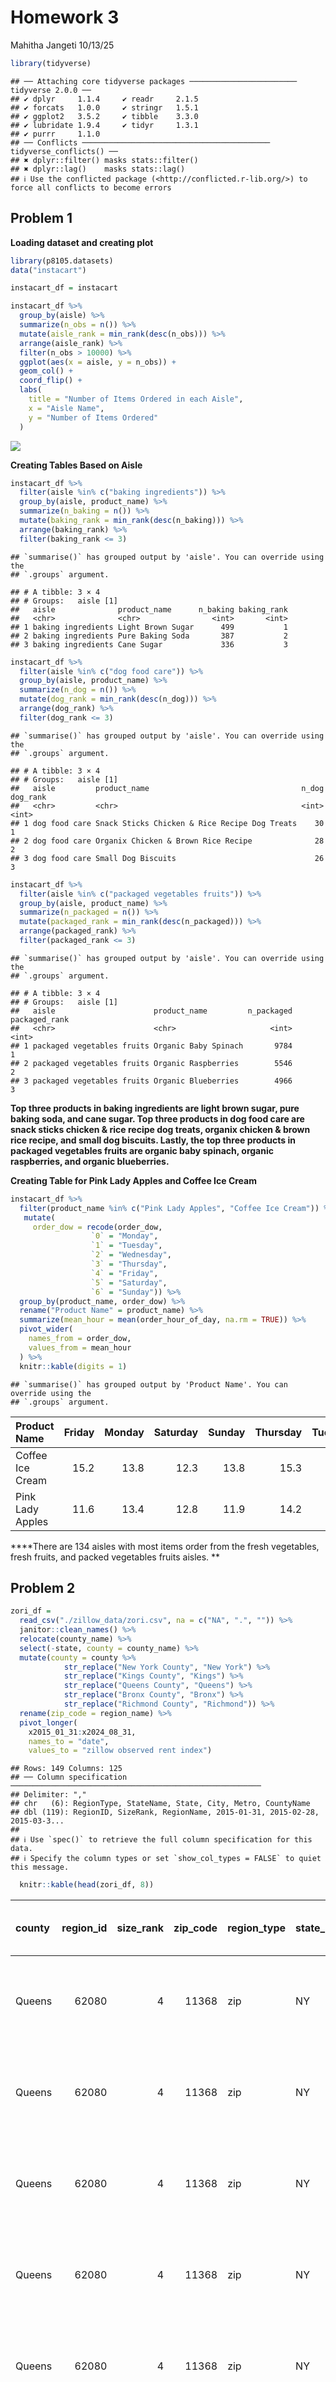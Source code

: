 Homework 3
================

Mahitha Jangeti 10/13/25

``` r
library(tidyverse)
```

    ## ── Attaching core tidyverse packages ──────────────────────── tidyverse 2.0.0 ──
    ## ✔ dplyr     1.1.4     ✔ readr     2.1.5
    ## ✔ forcats   1.0.0     ✔ stringr   1.5.1
    ## ✔ ggplot2   3.5.2     ✔ tibble    3.3.0
    ## ✔ lubridate 1.9.4     ✔ tidyr     1.3.1
    ## ✔ purrr     1.1.0     
    ## ── Conflicts ────────────────────────────────────────── tidyverse_conflicts() ──
    ## ✖ dplyr::filter() masks stats::filter()
    ## ✖ dplyr::lag()    masks stats::lag()
    ## ℹ Use the conflicted package (<http://conflicted.r-lib.org/>) to force all conflicts to become errors

## Problem 1

**Loading dataset and creating plot**

``` r
library(p8105.datasets)
data("instacart")

instacart_df = instacart
```

``` r
instacart_df %>% 
  group_by(aisle) %>% 
  summarize(n_obs = n()) %>% 
  mutate(aisle_rank = min_rank(desc(n_obs))) %>% 
  arrange(aisle_rank) %>% 
  filter(n_obs > 10000) %>% 
  ggplot(aes(x = aisle, y = n_obs)) +
  geom_col() +
  coord_flip() +
  labs(
    title = "Number of Items Ordered in each Aisle",
    x = "Aisle Name",
    y = "Number of Items Ordered"
  )
```

![](p8105_hw3_mj3229_files/figure-gfm/unnamed-chunk-2-1.png)<!-- -->

**Creating Tables Based on Aisle**

``` r
instacart_df %>% 
  filter(aisle %in% c("baking ingredients")) %>% 
  group_by(aisle, product_name) %>% 
  summarize(n_baking = n()) %>% 
  mutate(baking_rank = min_rank(desc(n_baking))) %>% 
  arrange(baking_rank) %>% 
  filter(baking_rank <= 3)
```

    ## `summarise()` has grouped output by 'aisle'. You can override using the
    ## `.groups` argument.

    ## # A tibble: 3 × 4
    ## # Groups:   aisle [1]
    ##   aisle              product_name      n_baking baking_rank
    ##   <chr>              <chr>                <int>       <int>
    ## 1 baking ingredients Light Brown Sugar      499           1
    ## 2 baking ingredients Pure Baking Soda       387           2
    ## 3 baking ingredients Cane Sugar             336           3

``` r
instacart_df %>% 
  filter(aisle %in% c("dog food care")) %>% 
  group_by(aisle, product_name) %>% 
  summarize(n_dog = n()) %>% 
  mutate(dog_rank = min_rank(desc(n_dog))) %>% 
  arrange(dog_rank) %>% 
  filter(dog_rank <= 3)
```

    ## `summarise()` has grouped output by 'aisle'. You can override using the
    ## `.groups` argument.

    ## # A tibble: 3 × 4
    ## # Groups:   aisle [1]
    ##   aisle         product_name                                  n_dog dog_rank
    ##   <chr>         <chr>                                         <int>    <int>
    ## 1 dog food care Snack Sticks Chicken & Rice Recipe Dog Treats    30        1
    ## 2 dog food care Organix Chicken & Brown Rice Recipe              28        2
    ## 3 dog food care Small Dog Biscuits                               26        3

``` r
instacart_df %>% 
  filter(aisle %in% c("packaged vegetables fruits")) %>% 
  group_by(aisle, product_name) %>% 
  summarize(n_packaged = n()) %>% 
  mutate(packaged_rank = min_rank(desc(n_packaged))) %>% 
  arrange(packaged_rank) %>% 
  filter(packaged_rank <= 3)
```

    ## `summarise()` has grouped output by 'aisle'. You can override using the
    ## `.groups` argument.

    ## # A tibble: 3 × 4
    ## # Groups:   aisle [1]
    ##   aisle                      product_name         n_packaged packaged_rank
    ##   <chr>                      <chr>                     <int>         <int>
    ## 1 packaged vegetables fruits Organic Baby Spinach       9784             1
    ## 2 packaged vegetables fruits Organic Raspberries        5546             2
    ## 3 packaged vegetables fruits Organic Blueberries        4966             3

**Top three products in baking ingredients are light brown sugar, pure
baking soda, and cane sugar. Top three products in dog food care are
snack sticks chicken & rice recipe dog treats, organix chicken & brown
rice recipe, and small dog biscuits. Lastly, the top three products in
packaged vegetables fruits are organic baby spinach, organic
raspberries, and organic blueberries.**

**Creating Table for Pink Lady Apples and Coffee Ice Cream**

``` r
instacart_df %>% 
  filter(product_name %in% c("Pink Lady Apples", "Coffee Ice Cream")) %>% 
   mutate(
     order_dow = recode(order_dow,
                  `0` = "Monday",
                  `1` = "Tuesday",
                  `2` = "Wednesday",
                  `3` = "Thursday",
                  `4` = "Friday",
                  `5` = "Saturday",
                  `6` = "Sunday")) %>% 
  group_by(product_name, order_dow) %>% 
  rename("Product Name" = product_name) %>% 
  summarize(mean_hour = mean(order_hour_of_day, na.rm = TRUE)) %>% 
  pivot_wider(
    names_from = order_dow,
    values_from = mean_hour
  ) %>% 
  knitr::kable(digits = 1)
```

    ## `summarise()` has grouped output by 'Product Name'. You can override using the
    ## `.groups` argument.

| Product Name     | Friday | Monday | Saturday | Sunday | Thursday | Tuesday | Wednesday |
|:-----------------|-------:|-------:|---------:|-------:|---------:|--------:|----------:|
| Coffee Ice Cream |   15.2 |   13.8 |     12.3 |   13.8 |     15.3 |    14.3 |      15.4 |
| Pink Lady Apples |   11.6 |   13.4 |     12.8 |   11.9 |     14.2 |    11.4 |      11.7 |

\*\*\*\*There are 134 aisles with most items order from the fresh
vegetables, fresh fruits, and packed vegetables fruits aisles. \*\*

## Problem 2

``` r
zori_df = 
  read_csv("./zillow_data/zori.csv", na = c("NA", ".", "")) %>% 
  janitor::clean_names() %>% 
  relocate(county_name) %>% 
  select(-state, county = county_name) %>% 
  mutate(county = county %>% 
            str_replace("New York County", "New York") %>% 
            str_replace("Kings County", "Kings") %>%
            str_replace("Queens County", "Queens") %>%
            str_replace("Bronx County", "Bronx") %>%
            str_replace("Richmond County", "Richmond")) %>% 
  rename(zip_code = region_name) %>% 
  pivot_longer(
    x2015_01_31:x2024_08_31,
    names_to = "date",
    values_to = "zillow observed rent index")
```

    ## Rows: 149 Columns: 125
    ## ── Column specification ────────────────────────────────────────────────────────
    ## Delimiter: ","
    ## chr   (6): RegionType, StateName, State, City, Metro, CountyName
    ## dbl (119): RegionID, SizeRank, RegionName, 2015-01-31, 2015-02-28, 2015-03-3...
    ## 
    ## ℹ Use `spec()` to retrieve the full column specification for this data.
    ## ℹ Specify the column types or set `show_col_types = FALSE` to quiet this message.

``` r
  knitr::kable(head(zori_df, 8))
```

| county | region_id | size_rank | zip_code | region_type | state_name | city | metro | date | zillow observed rent index |
|:---|---:|---:|---:|:---|:---|:---|:---|:---|---:|
| Queens | 62080 | 4 | 11368 | zip | NY | New York | New York-Newark-Jersey City, NY-NJ-PA | x2015_01_31 | NA |
| Queens | 62080 | 4 | 11368 | zip | NY | New York | New York-Newark-Jersey City, NY-NJ-PA | x2015_02_28 | NA |
| Queens | 62080 | 4 | 11368 | zip | NY | New York | New York-Newark-Jersey City, NY-NJ-PA | x2015_03_31 | NA |
| Queens | 62080 | 4 | 11368 | zip | NY | New York | New York-Newark-Jersey City, NY-NJ-PA | x2015_04_30 | NA |
| Queens | 62080 | 4 | 11368 | zip | NY | New York | New York-Newark-Jersey City, NY-NJ-PA | x2015_05_31 | NA |
| Queens | 62080 | 4 | 11368 | zip | NY | New York | New York-Newark-Jersey City, NY-NJ-PA | x2015_06_30 | NA |
| Queens | 62080 | 4 | 11368 | zip | NY | New York | New York-Newark-Jersey City, NY-NJ-PA | x2015_07_31 | NA |
| Queens | 62080 | 4 | 11368 | zip | NY | New York | New York-Newark-Jersey City, NY-NJ-PA | x2015_08_31 | NA |

``` r
neighborhood_df = 
  read_csv("./zillow_data/zip_codes.csv", na = c("NA", ".", "")) %>% 
  janitor::clean_names() %>% 
  relocate(county, neighborhood)
```

    ## Rows: 322 Columns: 7
    ## ── Column specification ────────────────────────────────────────────────────────
    ## Delimiter: ","
    ## chr (4): County, County Code, File Date, Neighborhood
    ## dbl (3): State FIPS, County FIPS, ZipCode
    ## 
    ## ℹ Use `spec()` to retrieve the full column specification for this data.
    ## ℹ Specify the column types or set `show_col_types = FALSE` to quiet this message.

``` r
  knitr::kable(head(neighborhood_df, 8))
```

| county | neighborhood | state_fips | county_code | county_fips | zip_code | file_date |
|:---|:---|---:|:---|---:|---:|:---|
| Bronx | High Bridge and Morrisania | 36 | 005 | 36005 | 10451 | 7/25/07 |
| Bronx | High Bridge and Morrisania | 36 | 005 | 36005 | 10452 | 7/25/07 |
| Bronx | Central Bronx | 36 | 005 | 36005 | 10453 | 7/25/07 |
| Bronx | Hunts Point and Mott Haven | 36 | 005 | 36005 | 10454 | 7/25/07 |
| Bronx | Hunts Point and Mott Haven | 36 | 005 | 36005 | 10455 | 7/25/07 |
| Bronx | High Bridge and Morrisania | 36 | 005 | 36005 | 10456 | 7/25/07 |
| Bronx | Central Bronx | 36 | 005 | 36005 | 10457 | 7/25/07 |
| Bronx | Bronx Park and Fordham | 36 | 005 | 36005 | 10458 | 7/25/07 |

**Merging Datasets**

``` r
zillow_df = 
  left_join(zori_df, neighborhood_df, by = c("zip_code", "county")) %>%
  janitor::clean_names() %>% 
  relocate(county, neighborhood, zip_code, zillow_observed_rent_index)
  knitr::kable(head(zillow_df, 8))
```

| county | neighborhood | zip_code | zillow_observed_rent_index | region_id | size_rank | region_type | state_name | city | metro | date | state_fips | county_code | county_fips | file_date |
|:---|:---|---:|---:|---:|---:|:---|:---|:---|:---|:---|---:|:---|---:|:---|
| Queens | West Queens | 11368 | NA | 62080 | 4 | zip | NY | New York | New York-Newark-Jersey City, NY-NJ-PA | x2015_01_31 | 36 | 081 | 36081 | 7/25/07 |
| Queens | West Queens | 11368 | NA | 62080 | 4 | zip | NY | New York | New York-Newark-Jersey City, NY-NJ-PA | x2015_02_28 | 36 | 081 | 36081 | 7/25/07 |
| Queens | West Queens | 11368 | NA | 62080 | 4 | zip | NY | New York | New York-Newark-Jersey City, NY-NJ-PA | x2015_03_31 | 36 | 081 | 36081 | 7/25/07 |
| Queens | West Queens | 11368 | NA | 62080 | 4 | zip | NY | New York | New York-Newark-Jersey City, NY-NJ-PA | x2015_04_30 | 36 | 081 | 36081 | 7/25/07 |
| Queens | West Queens | 11368 | NA | 62080 | 4 | zip | NY | New York | New York-Newark-Jersey City, NY-NJ-PA | x2015_05_31 | 36 | 081 | 36081 | 7/25/07 |
| Queens | West Queens | 11368 | NA | 62080 | 4 | zip | NY | New York | New York-Newark-Jersey City, NY-NJ-PA | x2015_06_30 | 36 | 081 | 36081 | 7/25/07 |
| Queens | West Queens | 11368 | NA | 62080 | 4 | zip | NY | New York | New York-Newark-Jersey City, NY-NJ-PA | x2015_07_31 | 36 | 081 | 36081 | 7/25/07 |
| Queens | West Queens | 11368 | NA | 62080 | 4 | zip | NY | New York | New York-Newark-Jersey City, NY-NJ-PA | x2015_08_31 | 36 | 081 | 36081 | 7/25/07 |

**Solving Problem 2**

``` r
zip_counts =
  zillow_df %>% 
  group_by(zip_code) %>% 
  summarize(n_obs = n()) %>% 
  filter(n_obs == 116)

zip_counts2 =
  zillow_df %>% 
  group_by(zip_code) %>% 
  summarize(n_obs = n()) %>% 
  filter(n_obs < 10)
```

``` r
zillow2_df = 
  zillow_df %>% 
  mutate(
    date = str_remove(date, "^x")) %>% 
  separate(date, into = c("year", "month", "day"), sep = "_") %>% 
  group_by(county, year) %>% 
  summarize(
    mean_zori = mean(zillow_observed_rent_index, na.rm = TRUE)
  ) %>% 
  rename(
    "Borough" = county,
    "Year" = year,
    "Average Rental Price" = mean_zori)
```

    ## `summarise()` has grouped output by 'county'. You can override using the
    ## `.groups` argument.

``` r
  knitr::kable(head(zillow2_df, 8))
```

| Borough | Year | Average Rental Price |
|:--------|:-----|---------------------:|
| Bronx   | 2015 |             1759.595 |
| Bronx   | 2016 |             1520.194 |
| Bronx   | 2017 |             1543.599 |
| Bronx   | 2018 |             1639.430 |
| Bronx   | 2019 |             1705.589 |
| Bronx   | 2020 |             1811.443 |
| Bronx   | 2021 |             1857.777 |
| Bronx   | 2022 |             2054.267 |

\*\* 149 zip codes are observed 116 times and 0 are observed less than
10 times
